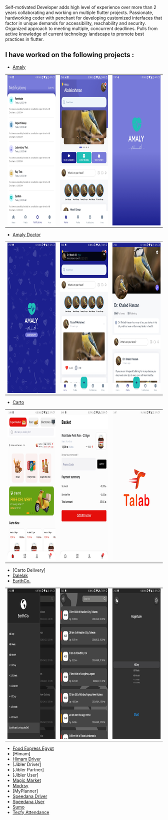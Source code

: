 Self-motivated Developer adds high level of experience over more than 2 years collaborating and working on multiple flutter projects.
Passionate, hardworking coder with penchant for developing customized interfaces that factor in unique demands for accessibility, reachability and security.
Organized approach to meeting multiple, concurrent deadlines.
Pulls from active knowledge of current technology landscape to promote best practices in flutter.

## I have worked on the following projects :

- [Amaly](Pictures/Amaly)

<table>
  <tr>
    <td><img src="Pictures/Amaly/Screenshot_20240425-194853.jpg" width=270 height=480></td>
    <td><img src="Pictures/Amaly/Screenshot_20240425-194812.jpg" width=270 height=480></td>
    <td><img src="Pictures/Amaly/Screenshot_20240425-194744.jpg" width=270 height=480></td>
  </tr>
 </table>

- [Amaly Doctor](Pictures/Amaly%20Doctor)

<table>
  <tr>
    <td><img src="Pictures/Amaly Doctor/Screenshot_20240425-190730.jpg" width=270 height=480></td>
    <td><img src="Pictures/Amaly Doctor/Screenshot_20240425-190806.jpg" width=270 height=480></td>
    <td><img src="Pictures/Amaly Doctor/Screenshot_20240425-190825.jpg" width=270 height=480></td>
  </tr>
 </table>
 
- [Carto](Pictures/Carto)

<table>
  <tr>
    <td><img src="Pictures/Carto/Screenshot_20240426-034803.jpg" width=270 height=480></td>
    <td><img src="Pictures/Carto/Screenshot_20240426-034908.jpg" width=270 height=480></td>
    <td><img src="Pictures/Carto/Screenshot_20240426-034726.jpg" width=270 height=480></td>
  </tr>
 </table>

- [Carto Delivery]
- [Dalelak](https://play.google.com/store/apps/details?id=com.dalilak.dalilak_app)
- [EarthCo.](https://earth-7b102.web.app/)

<table>
  <tr>
    <td><img src="Pictures/EarthCo/Screenshot_20240425-190554.jpg" width=270 height=480></td>
    <td><img src="Pictures/EarthCo/Screenshot_20240425-190548.jpg" width=270 height=480></td>
    <td><img src="Pictures/EarthCo/Screenshot_20240425-190537.jpg" width=270 height=480></td>
  </tr>
 </table>

- [Food Express Egypt](https://play.google.com/store/apps/details?id=com.foodexpresseg.customer)
- [Himam]
- [Himam Driver](https://play.google.com/store/apps/details?id=com.engaz.himam_driver)
- [Jibler Driver]
- [Jibler Partner]
- [Jibler User]
- [Magic Market](https://magicmarket4u.web.app/)
- [Modrsy](https://modrsy.com/)
- [MyPlanner]
- [Speedana Driver](https://play.google.com/store/apps/details?id=jibler.driver.jiblerdriver)
- [Speedana User](https://play.google.com/store/apps/details?id=com.engazTech.speedana)
- [Sumo](https://play.google.com/store/apps/details?id=co.tecfy.task_management)
- [Tecfy Attendance](https://play.google.com/store/apps/details?id=co.tecfy.emp)


<!---
AhmedHossien/AhmedHossien is a ✨ special ✨ repository because its `README.md` (this file) appears on your GitHub profile.
You can click the Preview link to take a look at your changes.
--->
